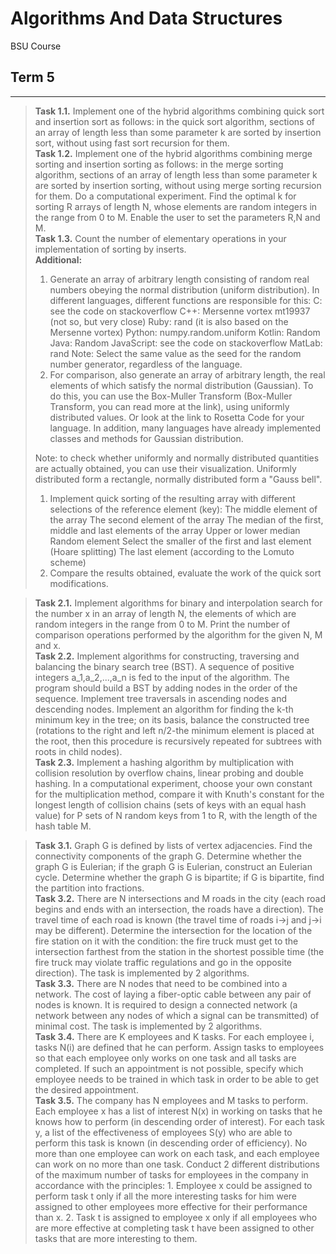# Algorithms And Data Structures

BSU Course

## Term 5

---

> **Task 1.1.** Implement one of the hybrid algorithms combining quick sort and insertion sort as follows: in the quick sort algorithm, sections of an array of length less than some parameter k are sorted by insertion sort, without using fast sort recursion for them.<br/>
**Task 1.2.** Implement one of the hybrid algorithms combining merge sorting and insertion sorting as follows: in the merge sorting algorithm, sections of an array of length less than some parameter k are sorted by insertion sorting, without using merge sorting recursion for them.
Do a computational experiment. Find the optimal k for sorting R arrays of length N, whose elements are random integers in the range from 0 to M.
Enable the user to set the parameters R,N and M.<br/>
**Task 1.3.** Count the number of elementary operations in your implementation of sorting by inserts.<br/>
**Additional:**
> 
> 1. Generate an array of arbitrary length consisting of random real numbers obeying the normal distribution (uniform distribution). In different languages, different functions are responsible for this:
> C: see the code on stackoverflow
> C++: Mersenne vortex mt19937 (not so, but very close)
> Ruby: rand (it is also based on the Mersenne vortex)
> Python: numpy.random.uniform
> Kotlin: Random
> Java: Random
> JavaScript: see the code on stackoverflow
> MatLab: rand
> Note: Select the same value as the seed for the random number generator, regardless of the language.
> 2. For comparison, also generate an array of arbitrary length, the real elements of which satisfy the normal distribution (Gaussian). To do this, you can use the Box-Muller Transform (Box-Muller Transform, you can read more at the link), using uniformly distributed values. Or look at the link to Rosetta Code for your language. In addition, many languages have already implemented classes and methods for Gaussian distribution.
> 
> Note: to check whether uniformly and normally distributed quantities are actually obtained, you can use their visualization. Uniformly distributed form a rectangle, normally distributed form a "Gauss bell".
> 
> 1. Implement quick sorting of the resulting array with different selections of the reference element (key):
> The middle element of the array
> The second element of the array
> The median of the first, middle and last elements of the array
> Upper or lower median
> Random element
> Select the smaller of the first and last element (Hoare splitting)
> The last element (according to the Lomuto scheme)
> 2. Compare the results obtained, evaluate the work of the quick sort modifications.
> 

> **Task 2.1.** Implement algorithms for binary and interpolation search for the number x in an array of length N, the elements of which are random integers in the range from 0 to M. Print the number of comparison operations performed by the algorithm for the given N, M and x.<br/>
**Task 2.2.** Implement algorithms for constructing, traversing and balancing the binary search tree (BST). A sequence of positive integers a_1,a_2,...,a_n is fed to the input of the algorithm. The program should build a BST by adding nodes in the order of the sequence. Implement tree traversals in ascending nodes and descending nodes. Implement an algorithm for finding the k-th minimum key in the tree; on its basis, balance the constructed tree (rotations to the right and left n/2-the minimum element is placed at the root, then this procedure is recursively repeated for subtrees with roots in child nodes).<br/>
**Task 2.3.** Implement a hashing algorithm by multiplication with collision resolution by overflow chains, linear probing and double hashing. In a computational experiment, choose your own constant for the multiplication method, compare it with Knuth's constant for the longest length of collision chains (sets of keys with an equal hash value) for P sets of N random keys from 1 to R, with the length of the hash table M.<br/>
> 

> **Task 3.1.** Graph G is defined by lists of vertex adjacencies. Find the connectivity components of the graph G. Determine whether the graph G is Eulerian; if the graph G is Eulerian, construct an Eulerian cycle. Determine whether the graph G is bipartite; if G is bipartite, find the partition into fractions.<br/>
**Task 3.2.** There are N intersections and M roads in the city (each road begins and ends with an intersection, the roads have a direction). The travel time of each road is known (the travel time of roads i->j and j->i may be different). Determine the intersection for the location of the fire station on it with the condition: the fire truck must get to the intersection farthest from the station in the shortest possible time (the fire truck may violate traffic regulations and go in the opposite direction). The task is implemented by 2 algorithms.<br/>
**Task 3.3.** There are N nodes that need to be combined into a network. The cost of laying a fiber-optic cable between any pair of nodes is known. It is required to design a connected network (a network between any nodes of which a signal can be transmitted) of minimal cost. The task is implemented by 2 algorithms.<br/>
**Task 3.4.** There are K employees and K tasks. For each employee i, tasks N(i) are defined that he can perform. Assign tasks to employees so that each employee only works on one task and all tasks are completed. If such an appointment is not possible, specify which employee needs to be trained in which task in order to be able to get the desired appointment.<br/>
**Task 3.5.** The company has N employees and M tasks to perform. Each employee x has a list of interest N(x) in working on tasks that he knows how to perform (in descending order of interest). For each task y, a list of the effectiveness of employees S(y) who are able to perform this task is known (in descending order of efficiency). No more than one employee can work on each task, and each employee can work on no more than one task. Conduct 2 different distributions of the maximum number of tasks for employees in the company in accordance with the principles: 1. Employee x could be assigned to perform task t only if all the more interesting tasks for him were assigned to other employees more effective for their performance than x. 2. Task t is assigned to employee x only if all employees who are more effective at completing task t have been assigned to other tasks that are more interesting to them.

>
